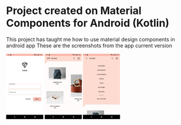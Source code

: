# Project created on Material Components for Android (Kotlin)

This project has taught me how to use material design components in android app
These are the screenshots from the app current version

<img src="screenshots/shrine_login.png" width="20%">
<img src="screenshots/shrine_home.png" width="20%">
<img src="screenshots/shrine_menu.png" width="20%">
